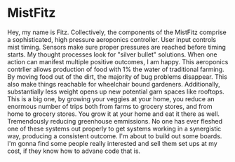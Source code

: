 # MistFitz
Hey, my name is Fitz. Collectively, the components of the MistFitz comprise a sophisticated, high pressure aeroponics controller. User input controls mist timing. Sensors make sure proper pressures are reached before timing starts. 
My thought processes look for "silver bullet" solutions. When one action can manifest multiple positive outcomes, I am happy.
This aeroponics contrller allows production of food with 1% the water of traditional farming. By moving food out of the dirt, the majority of bug problems disappear. This also make things reachable for wheelchair bound gardeners. Additionally,  substantially less weight opens up new potential garn spaces like rooftops. This is a big one, by growing your veggies at your home, you reduce an enormous number of trips both from farms to grocery stores, and from home to grocery stores. You grow it at your home and eat it there as well. Tremendously reducing greenhouse emmissions. 
No one has ever fleshed one of these systems out properly to get systems working in a synergistic way, producing a consistent outcome. I'm about to build out some boards. I'm gonna find some people really interested and sell them set ups at my cost, if they know how to advane code that is.


